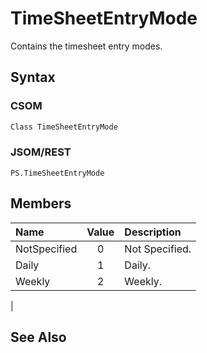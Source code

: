 [comment]: # (Name:TimeSheetEntryMode)
[comment]: # (Type:Enum)
[comment]: # (Status:Incomplete)
[comment]: # (GeneratedDate:2016-12-13 02:07:22Z)

# TimeSheetEntryMode

Contains the timesheet entry modes.



## Syntax

### CSOM

```C#
Class TimeSheetEntryMode 
```
### JSOM/REST

```
PS.TimeSheetEntryMode
```


## Members



|**Name**|**Value**|**Description**|
|:------ |:----: |:----- |
|NotSpecified|0| Not Specified.|
|Daily|1| Daily.|
|Weekly|2| Weekly.
|




## See Also
